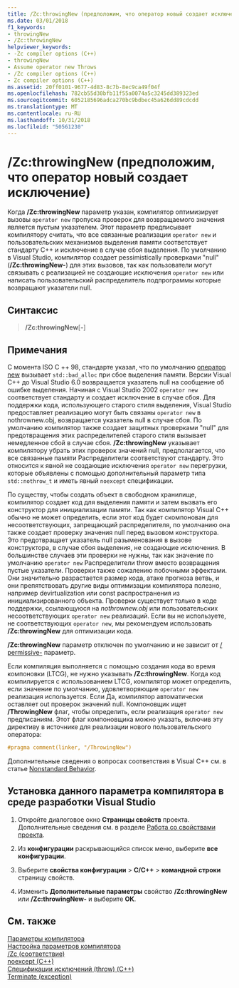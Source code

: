 ```yaml
---
title: /Zc:throwingNew (предположим, что оператор новый создает исключение)
ms.date: 03/01/2018
f1_keywords:
- throwingNew
- /Zc:throwingNew
helpviewer_keywords:
- -Zc compiler options (C++)
- throwingNew
- Assume operator new Throws
- /Zc compiler options (C++)
- Zc compiler options (C++)
ms.assetid: 20ff0101-9677-4d83-8c7b-8ec9ca49f04f
ms.openlocfilehash: 782cb55d30bfb11f55a0074a5c3245dd389323ed
ms.sourcegitcommit: 6052185696adca270bc9bdbec45a626dd89cdcdd
ms.translationtype: MT
ms.contentlocale: ru-RU
ms.lasthandoff: 10/31/2018
ms.locfileid: "50561230"
---
```

# <a name="zcthrowingnew-assume-operator-new-throws"></a>/Zc:throwingNew (предположим, что оператор новый создает исключение)

Когда **/Zc:throwingNew** параметр указан, компилятор оптимизирует вызовы `operator new` пропуска проверок для возвращаемого значения является пустым указателем. Этот параметр предписывает компилятору считать, что все связанные реализации `operator new` и пользовательских механизмов выделения памяти соответствует стандарту C++ и исключение в случае сбоя выделения. По умолчанию в Visual Studio, компилятор создает pessimistically проверками "null" (**/Zc:throwingNew-**) для этих вызовов, так как пользователи могут связывать с реализацией не создающие исключения `operator new` или написать пользовательский распределитель подпрограммы которые возвращают указатели null.

## <a name="syntax"></a>Синтаксис

> **/Zc:throwingNew**[**-**]

## <a name="remarks"></a>Примечания

С момента ISO C ++ 98, стандарте указал, что по умолчанию [оператор new](../../standard-library/new-operators.md#op_new) вызывает `std::bad_alloc` при сбое выделения памяти. Версии Visual C++ до Visual Studio 6.0 возвращается указатель null на сообщение об ошибке выделения. Начиная с Visual Studio 2002 `operator new` соответствует стандарту и создает исключение в случае сбоя. Для поддержки кода, использующего старого стиля выделения, Visual Studio предоставляет реализацию могут быть связаны `operator new` в nothrownew.obj, возвращается указатель null в случае сбоя. По умолчанию компилятор также создает защитных проверками "null" для предотвращения этих распределителей старого стиля вызывает немедленное сбой в случае сбоя. **/Zc:throwingNew** указывает компилятору убрать этих проверок значений null, предполагается, что все связанные памяти Распределители соответствуют стандарту. Это относится к явной не создающие исключения `operator new` перегрузки, которые объявлены с помощью дополнительный параметр типа `std::nothrow_t` и иметь явный `noexcept` спецификации.

По существу, чтобы создать объект в свободном хранилище, компилятор создает код для выделения памяти и затем вызвать его конструктор для инициализации памяти. Так как компилятор Visual C++ обычно не может определить, если этот код будет скомпонован для несоответствующих, запрещающий распределителя, по умолчанию она также создает проверку значения null перед вызовом конструктора. Это предотвращает указатель null разыменования в вызове конструктора, в случае сбоя выделения, не создающие исключения. В большинстве случаев эти проверки не нужны, так как значение по умолчанию `operator new` Распределители throw вместо возвращения пустые указатели. Проверки также сожалению побочными эффектами. Они значительно разрастается размер кода, атаке прогноза ветвь, и они препятствовать другие виды оптимизации компилятора полезно, например devirtualization или const распространения из инициализированного объекта. Проверки существует только в коде поддержки, ссылающуюся на *nothrownew.obj* или пользовательских несоответствующих `operator new` реализаций. Если вы не используете, не соответствующих `operator new`, мы рекомендуем использовать **/Zc:throwingNew** для оптимизации кода.

**/Zc:throwingNew** параметр отключен по умолчанию и не зависит от [/ permissive-](permissive-standards-conformance.md) параметр.

Если компиляция выполняется с помощью создания кода во время компоновки (LTCG), не нужно указывать **/Zc:throwingNew**. Когда код компилируется с использованием LTCG, компилятор может определить, если значение по умолчанию, удовлетворяющие `operator new` реализация используется. Если Да, компилятор автоматически оставляет out проверок значений null. Компоновщик ищет **/ThrowingNew** флаг, чтобы определить, если реализация `operator new` предписаниям. Этот флаг компоновщика можно указать, включив эту директиву в источнике для реализации нового пользовательского оператора:

```cpp
#pragma comment(linker, "/ThrowingNew")
```

Дополнительные сведения о вопросах соответствия в Visual C++ см. в статье [Nonstandard Behavior](../../cpp/nonstandard-behavior.md).

## <a name="to-set-this-compiler-option-in-the-visual-studio-development-environment"></a>Установка данного параметра компилятора в среде разработки Visual Studio

1. Откройте диалоговое окно **Страницы свойств** проекта. Дополнительные сведения см. в разделе [Работа со свойствами проекта](../../ide/working-with-project-properties.md).

1. Из **конфигурации** раскрывающийся список меню, выберите **все конфигурации**.

1. Выберите **свойства конфигурации** > **C/C++** > **командной строки** страницу свойств.

1. Изменить **Дополнительные параметры** свойство **/Zc:throwingNew** или **/Zc:throwingNew-** и выберите **ОК**.

## <a name="see-also"></a>См. также

[Параметры компилятора](../../build/reference/compiler-options.md)<br/>
[Настройка параметров компилятора](../../build/reference/setting-compiler-options.md)<br/>
[/Zc (соответствие)](../../build/reference/zc-conformance.md)<br/>
[noexcept (C++)](../../cpp/noexcept-cpp.md)<br/>
[Спецификации исключений (throw) (C++)](../../cpp/exception-specifications-throw-cpp.md)<br/>
[Terminate (exception)](../../standard-library/exception-functions.md#terminate)<br/>

